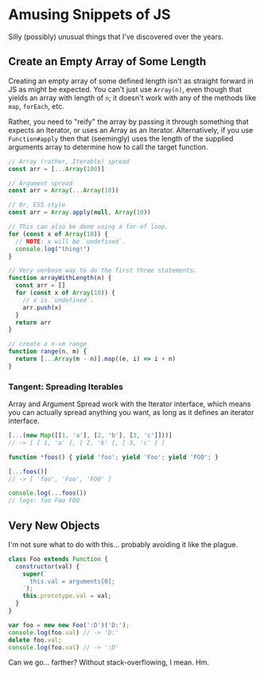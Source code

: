 Amusing Snippets of JS
======================

Silly (possibly) unusual things that I've discovered over the years.



## Create an Empty Array of Some Length

Creating an empty array of some defined length isn't as straight forward in JS as might be expected.  You can't just use `Array(n)`, even though that yields an array with length of `n`; it doesn't work with any of the methods like `map`, `forEach`, etc.

Rather, you need to "reify" the array by passing it through something that expects an Iterator, or uses an Array as an Iterator.  Alternatively, if you use `Function#apply` then that (seemingly) uses the length of the supplied arguments array to determine how to call the target function.

```js
// Array (rather, Iterable) spread
const arr = [...Array(100)]

// Argument spread
const arr = Array(...Array(10))

// Or, ES5 style
const arr = Array.apply(null, Array(10))

// This can also be done using a for-of loop.
for (const x of Array(10)) {
  // NOTE: x will be `undefined`.
  console.log("thing!")
}

// Very verbose way to do the first three statements.
function arrayWithLength(n) {
  const arr = []
  for (const x of Array(10)) {
    // x is `undefined`.
    arr.push(x)
  }
  return arr
}

// create a n->m range
function range(n, m) {
  return [...Array(m - n)].map((e, i) => i + n)
}
```


### Tangent: Spreading Iterables

Array and Argument Spread work with the Iterator interface, which means you can actually spread anything you want, as long as it defines an iterator interface.

```js
[...(new Map([[1, 'a'], [2, 'b'], [3, 'c']]))]
// -> [ [ 1, 'a' ], [ 2, 'b' ], [ 3, 'c' ] ]

function *foos() { yield 'foo'; yield 'Foo'; yield 'FOO'; }

[...foos()]
// -> [ 'foo', 'Foo', 'FOO' ]

console.log(...foos())
// logs: foo Foo FOO
```



## Very New Objects

I'm not sure what to do with this... probably avoiding it like the plague.

```js
class Foo extends Function {
  constructor(val) {
    super(`
      this.val = arguments[0];
    `);
    this.prototype.val = val;
  }
}

var foo = new new Foo(':D')('D:');
console.log(foo.val) // -> 'D:'
delete foo.val;
console.log(foo.val) // -> ':D'
```

Can we go... farther?  Without stack-overflowing, I mean.  Hm.
